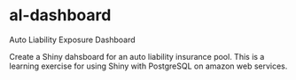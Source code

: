# al-dashboard
Auto Liability Exposure Dashboard

Create a Shiny dahsboard for an auto liability insurance pool.  This is a learning exercise for using Shiny with PostgreSQL on amazon web services.
